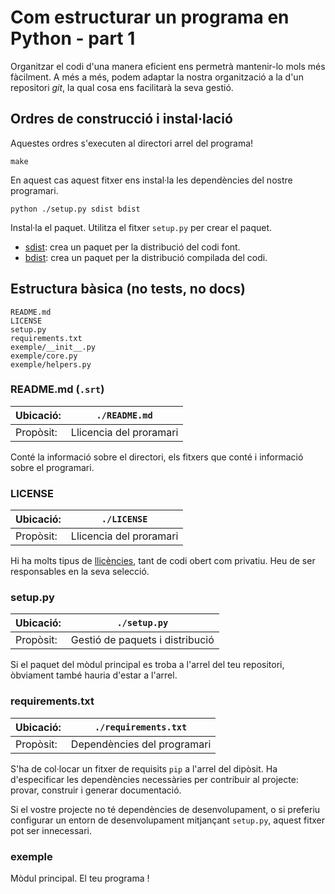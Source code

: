 # Com estructurar un programa en Python - part 1

Organitzar el codi d'una manera eficient ens permetrà mantenir-lo mols més fàcilment.
A més a més, podem adaptar la nostra organització a la d'un repositori *git*, la qual cosa ens facilitarà la seva gestió.

## Ordres de construcció i instal·lació

Aquestes ordres s'executen al directori arrel del programa!

```shell
make 
```

En aquest cas aquest fitxer ens instal·la les dependències del nostre programari.

```shell
python ./setup.py sdist bdist
```
Instal·la el paquet. Utilitza el fitxer `setup.py` per crear el paquet.

* [sdist](https://docs.python.org/es/3/distutils/sourcedist.html): crea un paquet per la distribució del codi font.
* [bdist](https://docs.python.org/es/3/distutils/builtdist.html): crea un paquet per la distribució compilada del codi.


## Estructura bàsica (no tests, no docs)
```text
README.md
LICENSE
setup.py
requirements.txt
exemple/__init__.py
exemple/core.py
exemple/helpers.py
```

### README.md (`.srt`)
| Ubicació: | `./README.md`           |
|-----------|-------------------------|
| Propòsit: | Llicencia del proramari |

Conté la informació sobre el directori, els fitxers que conté i informació sobre el programari.

### LICENSE
| Ubicació: | `./LICENSE`               |
|-----------|---------------------------|
| Propòsit: | Llicencia del proramari   |

Hi ha molts tipus de [llicències](https://ca.wikipedia.org/wiki/Llic%C3%A8ncia_de_programari), tant de codi obert com privatiu. Heu de ser responsables en la seva selecció.

### setup.py
| Ubicació: | `./setup.py`                    |
|-----------|---------------------------------|
| Propòsit: | Gestió de paquets i distribució |

Si el paquet del mòdul principal es troba a l'arrel del teu repositori, òbviament també hauria d'estar a l'arrel.

### requirements.txt
| Ubicació: | `./requirements.txt`        |
|-----------|-----------------------------|
| Propòsit: | Dependències del programari |

S'ha de col·locar un fitxer de requisits `pip` a l'arrel del dipòsit. Ha d'especificar les dependències necessàries per contribuir al projecte: provar, construir i generar documentació.

Si el vostre projecte no té dependències de desenvolupament, o si preferiu configurar un entorn de desenvolupament mitjançant `setup.py`, aquest fitxer pot ser innecessari.

### exemple

Mòdul principal. El teu programa !